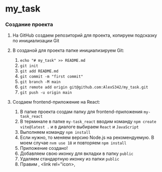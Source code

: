 # my_task

### Создание проекта

1. На GitHub создаем репозиторий для проекта, копируем подсказку по инициализации Git
2. В созданой для проекта папке инициализируем Git:
   1. `echo "# my_task" >> README.md` 
   2. `git init`
   3. `git add README.md`
   4. `git commit -m "first commit"`
   5. `git branch -M main`
   6. `git remote add origin git@github.com:AlexS342/my_task.git`
   7. `git push -u origin main`

3. Создаем frontend-приложение на React:
   1. В папке проекта создам папку для frontend-приложения `my-task_react`
   2. В терминале в папке `my-task_react` вводим команду `npm create vite@latest .` и в диалоге выбираем `React`  и `JavaScript`
   3. Выполняем команду `npm install`
   4. Если нужно, то меняем версию Node.js на рекомендуемую. В моем случае `nvm use 18` и повторяем `npm install`
   5. Приложение создано!
   6. Добавляем свою иконку для вкладки в папку `public`
   7. Удаляем стандартную иконку из папки `public`
   8. Правим <meta>, <link rel="icon>, <title>
   9. В файле `App.jsx` добавляем fetch запрос к серверу с фиксированым адресом `http://127.0.0.1:8000/api/default`
   10. переписываем ретурн для вывода ответа с сервера
4. Создаем backend-приложение на Laravel:
   1. Проверяем установлены ли php, node, npm, nvm, composer командами `php -v`, `node -v`, `npm -v`, `nvm -v`, `composer -v`. Если что-то не установлено, но устанавливаем самостоятельно.
   2. В терминале в папке проекта `00_my-task` создаем проект Laravel: `composer create-project laravel/laravel my-task_laravel`
   3. В терминале переходим в папку `my-task_laravel`
   4. Выполняем команду `composer install`
   5. Создаем файл .env: `cp .env.example .env`
   6. Генерируем ключ: `php artisan key:generate`
   7. Приложение создано!
   8. Создаем контроллер DefaultController.php командой `php artisan make:controller DefaultController`
   9. В контроллере создаем метод checkingConnection, принимает request и возвращает response
   10. В файле `my-task_laravel/routes/api.php` пишем api `default` (полный адрес api: http://127.0.0.1:8000/api/default)
5. Запускаем frontend и backend приложения в разных терминалах и убеждаемся в том, что обмен данными пршел успешно